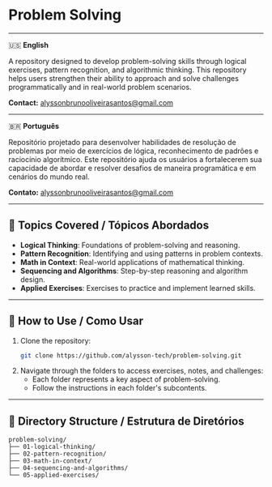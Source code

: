 # Problem Solving

---

🇺🇸 **English**

A repository designed to develop problem-solving skills through logical exercises, pattern recognition, and algorithmic thinking. This repository helps users strengthen their ability to approach and solve challenges programmatically and in real-world problem scenarios.

**Contact:** [alyssonbrunooliveirasantos@gmail.com](mailto:alyssonbrunooliveirasantos@gmail.com)

---

🇧🇷 **Português**

Repositório projetado para desenvolver habilidades de resolução de problemas por meio de exercícios de lógica, reconhecimento de padrões e raciocínio algorítmico. Este repositório ajuda os usuários a fortalecerem sua capacidade de abordar e resolver desafios de maneira programática e em cenários do mundo real.

**Contato:** [alyssonbrunooliveirasantos@gmail.com](mailto:alyssonbrunooliveirasantos@gmail.com)

---

## 📝 Topics Covered / Tópicos Abordados

- **Logical Thinking**: Foundations of problem-solving and reasoning.
- **Pattern Recognition**: Identifying and using patterns in problem contexts.
- **Math in Context**: Real-world applications of mathematical thinking.
- **Sequencing and Algorithms**: Step-by-step reasoning and algorithm design.
- **Applied Exercises**: Exercises to practice and implement learned skills.

---

## 🚀 How to Use / Como Usar

1. Clone the repository:
    ```bash
    git clone https://github.com/alysson-tech/problem-solving.git
    ```
2. Navigate through the folders to access exercises, notes, and challenges:
    - Each folder represents a key aspect of problem-solving.
    - Follow the instructions in each folder's subcontents.

---

## 📁 Directory Structure / Estrutura de Diretórios

```plaintext
problem-solving/
├── 01-logical-thinking/
├── 02-pattern-recognition/
├── 03-math-in-context/
├── 04-sequencing-and-algorithms/
└── 05-applied-exercises/
